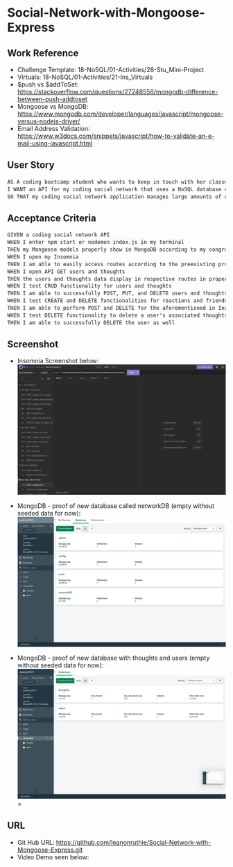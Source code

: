 # Social-Network-with-Mongoose-Express

## Work Reference

* Challenge Template: 18-NoSQL/01-Activities/28-Stu_Mini-Project
* Virtuals: 18-NoSQL/01-Activities/21-Ins_Virtuals
* $push vs $addToSet: https://stackoverflow.com/questions/27248556/mongodb-difference-between-push-addtoset
* Mongoose vs MongoDB: https://www.mongodb.com/developer/languages/javascript/mongoose-versus-nodejs-driver/
* Email Address Validation: https://www.w3docs.com/snippets/javascript/how-to-validate-an-e-mail-using-javascript.html

## User Story

```md
AS A coding bootcamp student who wants to keep in touch with her classmates
I WANT an API for my coding social network that uses a NoSQL database utilizing Mongoose/MongoDB than mySQL/Sequelize
SO THAT my coding social network application manages large amounts of unstructured data utilizing Express
```
## Acceptance Criteria

```md
GIVEN a coding social network API
WHEN I enter npm start or nodemon index.js in my terminal
THEN my Mongoose models properly show in MongoDB according to my congruent setup in my server
WHEN I open my Insomnia
THEN I am able to easily access routes according to the preexisting proper folder structure set up in Insomnia resembling the mockup
WHEN I open API GET users and thoughts 
THEN the users and thoughts data display in respective routes in proper JSON format
WHEN I test CRUD functionality for users and thoughts
THEN I am able to successfully POST, PUT, and DELETE users and thoughts in Insomnia
WHEN I test CREATE and DELETE functionalities for reactions and friends
THEN I am able to perform POST and DELETE for the aforementioned in Insomnia as well
WHEN I test DELETE functionality to delete a user's associated thoughts 
THEN I am able to successfully DELETE the user as well 
```

## Screenshot

* Insomnia Screenshot below:
  <img src="./Assets/Screenshots/Insomnia.png">
  
* MongoDB - proof of new database called networkDB (empty without seeded data for now):
  <img src="./Assets/Screenshots/mongoDB.png">

* MongoDB - proof of new database with thoughts and users (empty without seeded data for now):
  <img src="./Assets/Screenshots/mongoDBCollections.png">>

## URL

* Git Hub URL: https://github.com/leanonruthie/Social-Network-with-Mongoose-Express.git
* Video Demo seen below:
  
